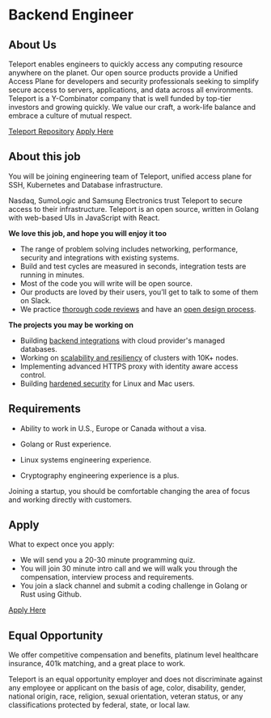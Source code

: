 # Backend Engineer

## About Us

Teleport enables engineers to quickly access any computing resource anywhere on the planet.
Our open source products provide a Unified Access Plane for developers and security professionals
seeking to simplify secure access to servers, applications, and data across all environments.
Teleport is a Y-Combinator company that is well funded by top-tier investors and growing quickly.
We value our craft, a work-life balance and embrace a culture of mutual respect.

[Teleport Repository](https://github.com/gravitational/teleport)
[Apply Here](https://jobs.lever.co/gravitational/8a3ba43b-ae42-4225-aaf0-7f54713202d6)

## About this job

You will be joining engineering team of Teleport, unified access plane for SSH,
Kubernetes and Database infrastructure.

Nasdaq, SumoLogic and Samsung Electronics trust Teleport to secure access to their infrastructure.
Teleport is an open source, written in Golang with web-based UIs in JavaScript with React.

**We love this job, and hope you will enjoy it too**

* The range of problem solving includes networking, performance, security and integrations with existing systems.
* Build and test cycles are measured in seconds, integration tests are running in minutes.
* Most of the code you will write will be open source.
* Our products are loved by their users, you’ll get to talk to some of them on Slack.
* We practice [thorough code reviews](https://github.com/gravitational/teleport/pull/4769) and
  have an [open design process](https://github.com/gravitational/teleport/tree/master/rfd).

**The projects you may be working on**

* Building [backend integrations](https://github.com/gravitational/teleport/issues?q=is%3Aissue+is%3Aopen+label%3Aaws) with cloud provider's managed databases.
* Working on [scalability and resiliency](https://github.com/gravitational/teleport/issues?q=is%3Aissue+is%3Aopen+label%3Ascale) of clusters with 10K+ nodes.
* Implementing advanced HTTPS proxy with identity aware access control.
* Building [hardened security](https://github.com/gravitational/teleport/issues?q=is%3Aissue+is%3Aopen+label%3Asecurity) for Linux and Mac users.

## Requirements

* Ability to work in U.S., Europe or Canada without a visa.

* Golang or Rust experience.
* Linux systems engineering experience.
* Cryptography engineering experience is a plus.

Joining a startup, you should be comfortable changing the area of focus and working directly with customers.

## Apply

What to expect once you apply:

* We will send you a 20-30 minute programming quiz.
* You will join 30 minute intro call and we will walk you through the compensation, interview process and requirements.
* You join a slack channel and submit a coding challenge in Golang or Rust using Github.

[Apply Here](https://jobs.lever.co/gravitational/8a3ba43b-ae42-4225-aaf0-7f54713202d6)

## Equal Opportunity

We offer competitive compensation and benefits, platinum level healthcare insurance,
401k matching, and a great place to work.

Teleport is an equal opportunity employer and does not discriminate against any employee or
applicant on the basis of age, color, disability, gender, national origin, race, religion,
sexual orientation, veteran status, or any classifications protected by federal, state, or local law.
